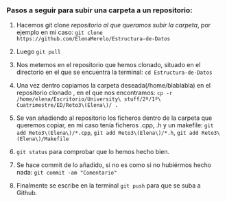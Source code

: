 ### Pasos a seguir para subir una carpeta a un repositorio: 
1. Hacemos git clone *repositorio al que queramos subir la carpeta*, por ejemplo en mi caso:
`git clone https://github.com/ElenaMerelo/Estructura-de-Datos`

2. Luego `git pull`
3. Nos metemos en el repositorio que hemos clonado, situado en el directorio en el que se encuentra la terminal:
`cd Estructura-de-Datos`

4. Una vez dentro copiamos la carpeta deseada(/home/blablabla) en el repositorio clonado , en el que nos encontramos:
`cp -r /home/elena/Escritorio/University\ stuff/2º/1º\ Cuatrimestre/ED/Reto3\(Elena\)/ .`

5. Se van añadiendo al repositorio los ficheros dentro de la carpeta que queremos copiar, en mi caso tenía ficheros .cpp, .h y un makefile:
`git add Reto3\(Elena\)/*.cpp`, `git add Reto3\(Elena\)/*.h`, `git add Reto3\(Elena\)/Makefile`

6. `git status` para comprobar que lo hemos hecho bien.

7. Se hace commit de lo añadido, si no es como si no hubiérmos hecho nada: `git commit -am "Comentario"`

8. Finalmente se escribe en la terminal `git push` para que se suba a Github.
